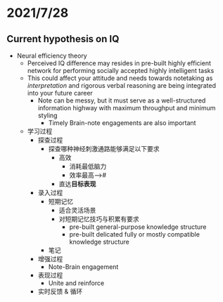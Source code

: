 # 2021/7/28
## Current hypothesis on IQ
- Neural efficiency theory
  - Perceived IQ difference may resides in pre-built highly efficient network for performing socially accepted highly intelligent tasks
  - This could affect your attitude and needs towards notetaking as *interpretation* and rigorous verbal reasoning are being integrated into your future career
    - Note can be messy, but it must serve as a well-structured information highway with maximum throughput and minimum styling
      - Timely Brain-note engagements are also important
  - 学习过程
    - 探查过程
      - 探查哪种神经刺激通路能够满足以下要求
        - 高效
          - 消耗最低脑力
          - 效率最高-->#
        - 直达**目标表现**
    - 录入过程
      - 短期记忆
        - 适合灵活场景
        - 对短期记忆技巧与积累有要求
          - pre-built general-purpose knowledge structure
          - pre-built delicated fully or mostly compatible knowledge structure
      - 笔记
    - 增强过程
      - Note-Brain engagement
    - 表现过程
      - Unite and reinforce
    - 实时反馈 & 循环